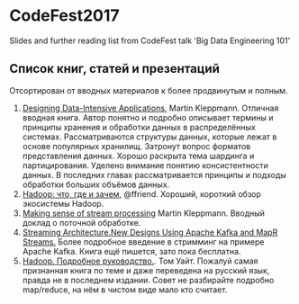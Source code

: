 # CodeFest2017
Slides and further reading list from CodeFest talk 'Big Data Engineering 101'

## Список книг, статей и презентаций
Отсортирован от вводных материалов к более продвинутым и полным.
1. [Designing Data-Intensive Applications](http://dataintensive.net/), Martin Kleppmann. Отличная вводная книга.
   Автор понятно и подробно описывает термины и принципы хранения и обработки данных в распределённых системах. 
   Рассматриваются структуры данных, которые лежат в основе популярных хранилищ. Затронут вопрос форматов 
   представления данных. Хорошо раскрыта тема шардинга и партицирования. Уделено внимание понятию консистентности данных. 
   В последних главах рассматривается принципы и подходы обработки больших объёмов данных.
2. [Hadoop: что, где и зачем](https://habrahabr.ru/post/240405/), @ffriend. Хороший, короткий обзор экосистемы Hadoop.
3. [Making sense of stream processing](https://martin.kleppmann.com/2016/01/29/event-sourcing-stream-processing-at-ddd-europe.html) Martin Kleppmann. Вводный доклад о поточной обработке.
4. [Streaming Architecture.New Designs Using Apache Kafka and MapR Streams.](https://mapr.com/streaming-architecture-using-apache-kafka-mapr-streams/) Более подробное введение в стримминг на примере Apache Kafka. Книга ещё пишется, зато пока бесплатна.
5. [Hadoop. Подробное руководство.](https://www.piter.com/product/hadoop-podrobnoe-rukovodstvo). Том Уайт. Пожалуй самая признанная книга по теме и даже переведена на русский язык, правда не в последнем издании. Совет не разбирайте подробно map/reduce, на нём в чистом виде мало кто считает.



